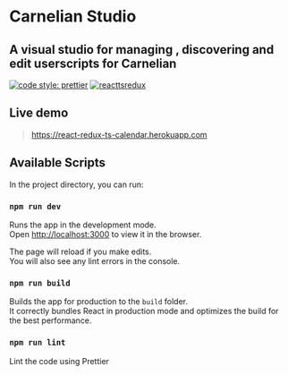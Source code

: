 # Carnelian Studio

## A visual studio for managing , discovering and edit userscripts for Carnelian

[![code style: prettier](https://img.shields.io/badge/code_style-prettier-ff69b4.svg?style=flat-square)](https://github.com/prettier/prettier)
[![reacttsredux](https://circleci.com/gh/Ciriak/react-redux-typescript-calendar.svg?style=svg)](https://codeclimate.com/github/Ciriak/react-redux-typescript-calendar/builds)

<!-- [![Maintainability](https://api.codeclimate.com/v1/badges/dda2c14e5084ccfa29d2/maintainability)](https://codeclimate.com/github/Ciriak/react-redux-typescript-calendar/maintainability) -->

## Live demo

> https://react-redux-ts-calendar.herokuapp.com

## Available Scripts

In the project directory, you can run:

### `npm run dev`

Runs the app in the development mode.<br />
Open [http://localhost:3000](http://localhost:3000) to view it in the browser.

The page will reload if you make edits.<br />
You will also see any lint errors in the console.

### `npm run build`

Builds the app for production to the `build` folder.<br />
It correctly bundles React in production mode and optimizes the build for the best performance.

### `npm run lint`

Lint the code using Prettier
